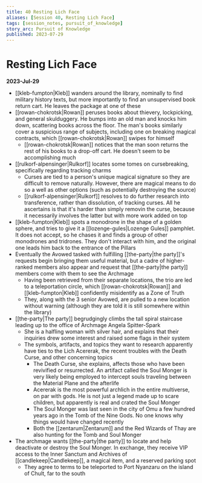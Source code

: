 ```yaml
---
title: 40 Resting Lich Face
aliases: [Session 40, Resting Lich Face]
tags: [session_notes, pursuit_of_knowledge]
story_arc: Pursuit of Knowledge
published: 2023-07-29
---
```

# Resting Lich Face

**2023-Jul-29**

- [[kleb-fumpton|Kleb]] wanders around the library, nominally to find military history texts, but more importantly to find an unsupervised book return cart. He leaves the package at one of these
- [[rowan-chokrotsk|Rowan]] peruses books about thievery, lockpicking, and general skulduggery. He bumps into an old man and knocks him down, scattering books across the floor. The man's books similarly cover a suspicious range of subjects, including one on breaking magical contracts, which [[rowan-chokrotsk|Rowan]] swipes for himself
  - [[rowan-chokrotsk|Rowan]] notices that the man soon returns the rest of his books to a drop-off cart. He doesn't seem to be accomplishing much
- [[rulkorf-alpensinger|Rulkorf]] locates some tomes on cursebreaking, specifically regarding tracking charms
  - Curses are tied to a person's unique magical signature so they are difficult to remove naturally. However, there are magical means to do so a well as other options (such as potentially destroying the source)
  - [[rulkorf-alpensinger|Rulkorf]] resolves to do further research into transference, rather than dissolution, of tracking curses. All he ascertains is that it's harder than simply removin the curse, because it necessarily involves the latter but with more work added on top
- [[kleb-fumpton|Kleb]] spots a monodrone in the shape of a golden sphere, and tries to give it a [[lozenge-gules|Lozenge Gules]] pamphlet. It does not accept, so he chases it and finds a group of other monodrones and tridrones. They don't interact with him, and the original one leads him back to the entrance of the Pillars
- Eventually the Avowed tasked with fulfilling [[the-party|the party]]'s requests begin bringing them useful material, but a cadre of higher-ranked members also appear and request that [[the-party|the party]] members come with them to see the Archmage
  - Having been retrieved from their separate locations, the trio are led to a teleportation circle, which [[rowan-chokrotsk|Rowan]] and [[kleb-fumpton|Kleb]] confidently misidentify as a Zone of Truth
  - They, along with the 3 senior Avowed, are pulled to a new location without warning (although they are told it is still somewhere within the library)
- [[the-party|The party]] begrudgingly climbs the tall spiral staircase leading up to the office of Archmage Angela Spitter-Spark
  - She is a halfling woman with silver hair, and explains that their inquiries drew some interest and raised some flags in their system
  - The symbols, artifacts, and topics they want to research apparently have ties to the Lich Acererak, the recent troubles with the Death Curse, and other concerning topics
    - The Death Curse, she explains, affects those who have been revivified or resurrected. An artifact called the Soul Monger is very likely being employed to intercept souls traveling between the Material Plane and the afterlife
    - Acererak is the most powerful archlich in the entire multiverse, on par with gods. He is not just a legend made up to scare children, but apparently is real and crated the Soul Monger
    - The Soul Monger was last seen in the city of Omu a few hundred years ago in the Tomb of the Nine Gods. No one knows why things would have changed recently
    - Both the [[zentarum|Zentarum]] and the Red Wizards of Thay are also hunting for the Tomb and Soul Monger
- The archmage wants [[the-party|the party]] to locate and help deactivate or destroy the Soul Monger. In exchange, they receive VIP access to the Inner Sanctum and Archives of [[candlekeep|Candlekeep]], a magical item, and a reserved parking spot
  - They agree to terms to be teleported to Port Nyanzaru on the island of Chult, far to the south
